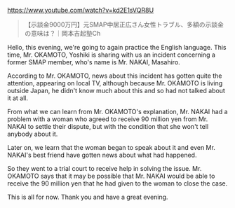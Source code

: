 https://www.youtube.com/watch?v=kd2E1sVQR8U
 
> 【示談金9000万円】元SMAP中居正広さん女性トラブル、多額の示談金の意味は？｜岡本吉起塾Ch 

Hello, this evening, we're going to again practice the English language. This time, Mr. OKAMOTO, Yoshiki is sharing with us an incident concerning a former SMAP member, who's name is Mr. NAKAI, Masahiro. 

According to Mr. OKAMOTO, news about this incident has gotten quite the attention, appearing on local TV, although because Mr. OKAMOTO is living outside Japan, he didn't know much about this and so had not talked about it at all.

From what we can learn from Mr. OKAMOTO's explanation, Mr. NAKAI had a problem with a woman who agreed to receive 90 million yen from Mr. NAKAI to settle their dispute, but with the condition that she won't tell anybody about it. 

Later on, we learn that the woman began to speak about it and even Mr. NAKAI's best friend have gotten news about what had happened.

So they went to a trial court to receive help in solving the issue. Mr. OKAMOTO says that it may be possible that Mr. NAKAI would be able to receive the 90 million yen that he had given to the woman to close the case.

This is all for now. Thank you and have a great evening.
